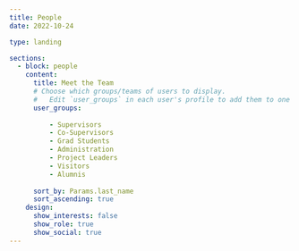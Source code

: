 ```yaml
---
title: People
date: 2022-10-24

type: landing

sections:
  - block: people
    content:
      title: Meet the Team
      # Choose which groups/teams of users to display.
      #   Edit `user_groups` in each user's profile to add them to one or more of these groups.
      user_groups:
          
          - Supervisors
          - Co-Supervisors
          - Grad Students
          - Administration
          - Project Leaders
          - Visitors
          - Alumnis
    
      sort_by: Params.last_name
      sort_ascending: true
    design:
      show_interests: false
      show_role: true
      show_social: true
---
```

